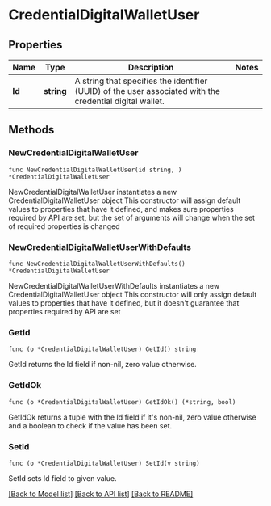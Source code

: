 # CredentialDigitalWalletUser

## Properties

Name | Type | Description | Notes
------------ | ------------- | ------------- | -------------
**Id** | **string** | A string that specifies the identifier (UUID) of the user associated with the credential digital wallet. | 

## Methods

### NewCredentialDigitalWalletUser

`func NewCredentialDigitalWalletUser(id string, ) *CredentialDigitalWalletUser`

NewCredentialDigitalWalletUser instantiates a new CredentialDigitalWalletUser object
This constructor will assign default values to properties that have it defined,
and makes sure properties required by API are set, but the set of arguments
will change when the set of required properties is changed

### NewCredentialDigitalWalletUserWithDefaults

`func NewCredentialDigitalWalletUserWithDefaults() *CredentialDigitalWalletUser`

NewCredentialDigitalWalletUserWithDefaults instantiates a new CredentialDigitalWalletUser object
This constructor will only assign default values to properties that have it defined,
but it doesn't guarantee that properties required by API are set

### GetId

`func (o *CredentialDigitalWalletUser) GetId() string`

GetId returns the Id field if non-nil, zero value otherwise.

### GetIdOk

`func (o *CredentialDigitalWalletUser) GetIdOk() (*string, bool)`

GetIdOk returns a tuple with the Id field if it's non-nil, zero value otherwise
and a boolean to check if the value has been set.

### SetId

`func (o *CredentialDigitalWalletUser) SetId(v string)`

SetId sets Id field to given value.



[[Back to Model list]](../README.md#documentation-for-models) [[Back to API list]](../README.md#documentation-for-api-endpoints) [[Back to README]](../README.md)


